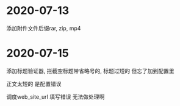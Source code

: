 # 2020-07-13

添加附件文件后缀rar, zip, mp4

# 2020-07-15

添加标题验证器, 拦截空标题带省略号的, 标题过短的 但忘了加到配置里

正文太短的 是配置错误

调度web_site_url 填写错误 无法做处理啊

